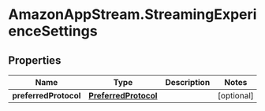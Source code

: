 # AmazonAppStream.StreamingExperienceSettings

## Properties

Name | Type | Description | Notes
------------ | ------------- | ------------- | -------------
**preferredProtocol** | [**PreferredProtocol**](PreferredProtocol.md) |  | [optional] 


